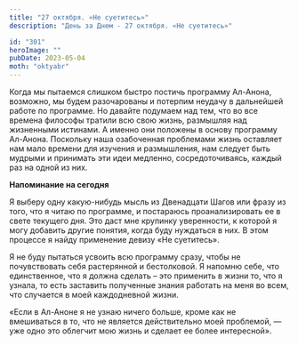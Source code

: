 ```yaml
---
title: "27 октября. «Не суетитесь»"
description: "День за Днем - 27 октября. «Не суетитесь»"

id: "301"
heroImage: ""
pubDate: 2023-05-04
moth: "oktyabr"
---
```


Когда мы пытаемся слишком быстро постичь программу Ал-Анона, возможно, мы
будем разочарованы и потерпим неудачу в дальнейшей работе по программе. Но
давайте подумаем над тем, что во все времена философы тратили всю свою жизнь,
размышляя над жизненными истинами. А именно они положены в основу программу
Ал-Анона. Поскольку наша озабоченная проблемами жизнь оставляет нам мало
времени для изучения и размышления, нам следует быть мудрыми и принимать эти
идеи медленно, сосредоточиваясь, каждый раз на одной из них.

**Напоминание на сегодня**

Я выберу одну какую-нибудь мысль из Двенадцати Шагов или фразу из того, что я
читаю по программе, и постараюсь проанализировать ее в свете текущего дня. Это
даст мне крупинку уверенности, к которой я могу добавить другие понятия, когда
буду нуждаться в них. В этом процессе я найду применение девизу «Не
суетитесь».

Я не буду пытаться усвоить всю программу сразу, чтобы не почувствовать себя
растерянной и бестолковой. Я напомню себе, что единственное, что я должна
сделать – это применить в жизни то, что я узнала, то есть заставить полученные
знания работать на меня во всем, что случается в моей каждодневной жизни.

«Если в Ал-Аноне я не узнаю ничего больше, кроме как не вмешиваться в то, что
не является действительно моей проблемой, — уже одно это облегчит мою жизнь и
сделает ее более интересной».
